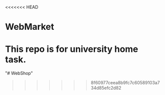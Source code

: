 <<<<<<< HEAD
# WebMarket
This repo is for university home task.
=======
"# WebShop" 
>>>>>>> 8f60977ceea8b9fc7c60589103a734d85efc2d82
